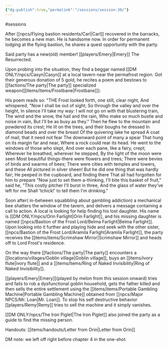 ```yaml
---
{"dg-publish":true,"permalink":"/sessions/session-30/"}
---
```


#sessions

After [[npcs/Flying bastion residents/Carl\|Carl]] recovered in the barracks, he becomes a new man. He is handsome now. In order for permanent lodging at the flying bastion, he shares a quest opportunity with the party.

Said party has a new(old) member! [[players/Emery\|Emery]] The Resurrected. 

Upon probing into the situation, they find a beggar named [[DM ONLY/npcs/Casyn\|Casyn]] at a local tavern near the permafrost region. Got their generous donation of 5 gold, he recites a poem and bestows to [[factions/The party\|The party]] specialized weapon([[items/items/Frostbane\|Frostbane]]). 

His poem reads so:
"THE Frost looked forth, one still, clear night,
And whispered, "Now I shall be out of sight;
So through the valley and over the height,
In silence I'll take my way:
I will not go on with that blustering train,
The wind and the snow, the hail and the rain,
Who make so much bustle and noise in vain,
But I'll be as busy as they."
Then he flew to the mountain and powdered its crest;
He lit on the trees, and their boughs he dressed
In diamond beads and over the breast
Of the quivering lake he spread
A coat of mail, that it need not fear
The downward point of many a spear
That hung on its margin far and near,
Where a rock could rear its head.
He went to the windows of those who slept,
And over each pane, like a fairy, crept;
Wherever he breathed, wherever he stepped,
By the light of the moon were seen
Most beautiful things-there were flowers and trees;
There were bevies of birds and swarms of bees;
There were cities with temples and towers, and these
All pictured in silver sheen!
But he did one thing that was hardly fair;
He peeped in the cupboard, and finding there
That all had forgotten for him to prepare
"Now just to set them a-thinking,
I'll bite this basket of fruit," said he,
"This costly pitcher I'll burst in three,
And the glass of water they've left for me
Shall 'tchick!' to tell them I'm drinking."

Soon after( in-between squabbling about gambling addiction) a mechanical bee shatters the window of the tavern, and delivers a message containing a call to action. A local is looking for help finding his lost daughter. His name is [[DM ONLY/npcs/Orin Farlight\|Orin Farlight]], and his missing daughter is named [[npcs/Bastion of the Frost Lord/Belma Farlight\|Belma Farlight]]. Upon looking into it further and playing hide and seek with the other sister, [[npcs/Bastion of the Frost Lord/Aramila Farlight\|Aramila Farlight]], the party receives the [[items/items/Scrimshaw Mirror\|Scrimshaw Mirror]] and heads off to Lord Frost's residence.
    
On the way there [[factions/The party\|The party]] encounters a [[locations/villages/Goblin village\|Goblin village]], buys an [[items/ivory flute\|ivory flute]] and a [[items/items/Ring of Naked Invisibility\|Ring of Naked Invisibility]].
    
[[players/Emery\|Emery]](played by melon from this session onward) tries and fails to rob a dysfunctional goblin household, gets the father killed and then sells the entire settlement using the [[items/items/Portable Gambling Machine\|Portable Gambling Machine]] obtained from [[npcs/Major NPCS/Mr. Loan\|Mr. Loan]]. To stop his self destructive behavior [[players/Remy\|Remy]] tries to sell the machine and it simply vanishes.

[[DM ONLY/npcs/The Iron Piglet\|The Iron Piglet]] also joined the party as a guide to find the missing person.

Handouts: [[items/handouts/Letter from Orin\|Letter from Orin]]

DM note: we left off right before chapter 4 in the one-shot.